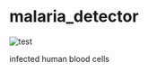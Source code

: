 # malaria_detector

![test](https://user-images.githubusercontent.com/50707709/75112982-67241d00-566f-11ea-864c-17149be5b72c.jpeg)

infected human blood cells
